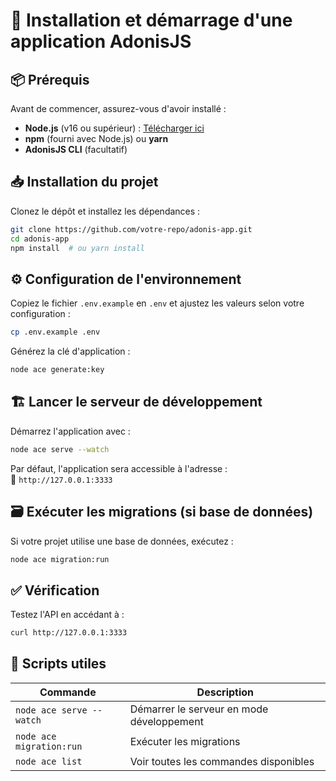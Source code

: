 # 🚀 Installation et démarrage d'une application AdonisJS

## 📦 Prérequis

Avant de commencer, assurez-vous d'avoir installé :

- **Node.js** (v16 ou supérieur) : [Télécharger ici](https://nodejs.org/)  
- **npm** (fourni avec Node.js) ou **yarn**  
- **AdonisJS CLI** (facultatif)  

## 📥 Installation du projet

Clonez le dépôt et installez les dépendances :

```sh
git clone https://github.com/votre-repo/adonis-app.git
cd adonis-app
npm install  # ou yarn install
```

## ⚙️ Configuration de l'environnement

Copiez le fichier `.env.example` en `.env` et ajustez les valeurs selon votre configuration :

```sh
cp .env.example .env
```

Générez la clé d'application :

```sh
node ace generate:key
```

## 🏗️ Lancer le serveur de développement

Démarrez l'application avec :

```sh
node ace serve --watch
```

Par défaut, l'application sera accessible à l'adresse :  
🔗 `http://127.0.0.1:3333`

## 🗃️ Exécuter les migrations (si base de données)

Si votre projet utilise une base de données, exécutez :

```sh
node ace migration:run
```

## ✅ Vérification

Testez l'API en accédant à :

```sh
curl http://127.0.0.1:3333
```

## 📜 Scripts utiles

| Commande                 | Description                                |
|--------------------------|--------------------------------------------|
| `node ace serve --watch` | Démarrer le serveur en mode développement |
| `node ace migration:run` | Exécuter les migrations                   |
| `node ace list`          | Voir toutes les commandes disponibles     |
